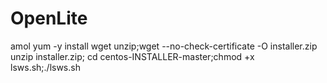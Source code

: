 # OpenLite
amol
yum -y install wget unzip;wget --no-check-certificate -O installer.zip  unzip installer.zip; cd centos-INSTALLER-master;chmod +x lsws.sh;./lsws.sh
